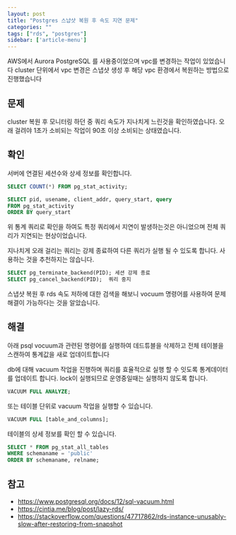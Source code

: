 ```yaml
---
layout: post
title: "Postgres 스냡샷 복원 후 속도 지연 문제"
categories: ""
tags: ["rds", "postgres"]
sidebar: ['article-menu']
---
```


AWS에서 Aurora PostgreSQL 를 사용중이었으며 vpc를 변경하는 작업이 있었습니다
cluster 단위에서 vpc 변경은 스냅샷 생성 후 해당 vpc 환경에서 복원하는 방법으로 진행했습니다

## 문제
cluster 복원 후 모니터링 하던 중 쿼리 속도가 지나치게 느린것을 확인하였습니다. 오래 걸려야 1초가 소비되는 작업이 90초 이상 소비되는 상태였습니다.

## 확인
서버에 연결된 세션수와 상세 정보를 확인합니다.
``` sql
SELECT COUNT(*) FROM pg_stat_activity;

SELECT pid, usename, client_addr, query_start, query 
FROM pg_stat_activity 
ORDER BY query_start 
```

위 통계 쿼리로 확인을 하여도 특정 쿼리에서 지연이 발생하는것은 아니었으며 전체 쿼리가 지연되는 현상이었습니다.

지나치게 오래 걸리는 쿼리는 강제 종료하여 다른 쿼리가 실행 될 수 있도록 합니다. 사용하는 것을 추천하지는 않습니다.
``` sql
SELECT pg_terminate_backend(PID); 세션 강제 종료
SELECT pg_cancel_backend(PID);  쿼리 중지
```
스냅샷 복원 후 rds 속도 저하에 대한 검색을 해보니 
vocuum 명령어를 사용하여 문제 해결이 가능하다는 것을 알았습니다.


## 해결
아래 psql vocuum과 관련된 명령어를 실행하여 데드튜블을 삭제하고 전체 테이블을 스캔하여 통계값을 새로 업데이트합니다 

db에 대해 vacuum 작업을 진행하며 쿼리를 효율적으로 실행 할 수 잇도록 통계데이터를 업데이트 합니다.
lock이 실행되므로 운영중일때는 실행하지 않도록 합니다.
``` sql
VACUUM FULL ANALYZE; 
```

또는 테이블 단위로 vacuum 작업을 실행할 수 있습니다.
``` sql
VACUUM FULL [table_and_columns];
```

테이블의 상세 정보를 확인 할 수 있습니다.
``` sql
SELECT * FROM pg_stat_all_tables 
WHERE schemaname = 'public'
ORDER BY schemaname, relname;
```


## 참고
- https://www.postgresql.org/docs/12/sql-vacuum.html
- https://cintia.me/blog/post/lazy-rds/
- https://stackoverflow.com/questions/47717862/rds-instance-unusably-slow-after-restoring-from-snapshot
